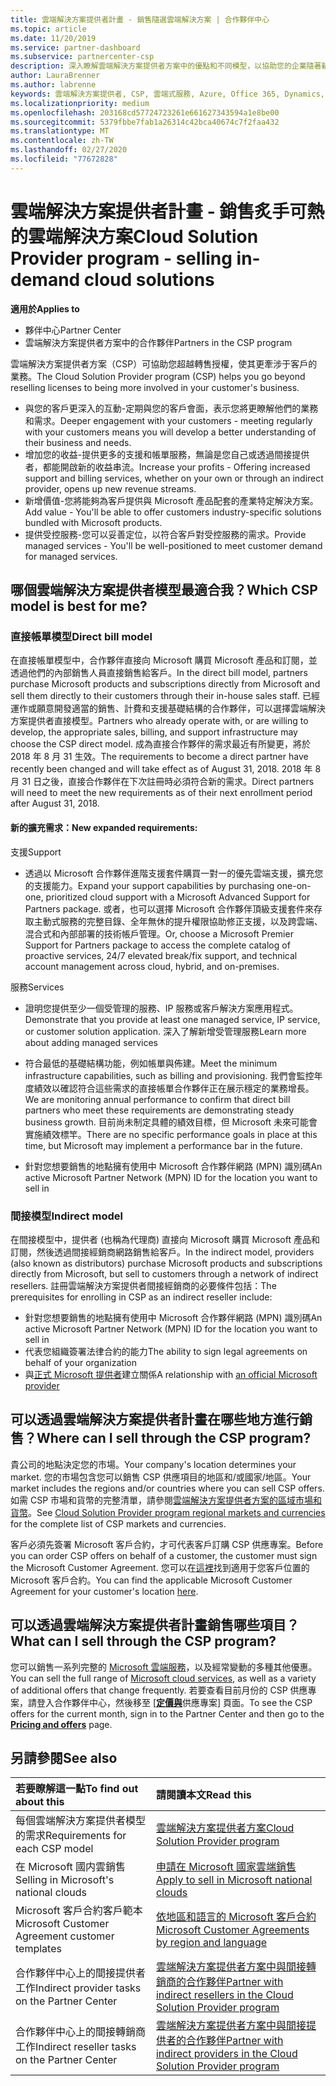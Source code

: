 ```yaml
---
title: 雲端解決方案提供者計畫 - 銷售隨選雲端解決方案 | 合作夥伴中心
ms.topic: article
ms.date: 11/20/2019
ms.service: partner-dashboard
ms.subservice: partnercenter-csp
description: 深入瞭解雲端解決方案提供者方案中的優點和不同模型，以協助您的企業隨著新客戶和新的專長成長。
author: LauraBrenner
ms.author: labrenne
keywords: 雲端解決方案提供者, CSP, 雲端式服務, Azure, Office 365, Dynamics, 雲端解決方案提供者合作夥伴, 過雲端解決方案提供者銷售, 直接合作夥伴, 間接雲端解決方案提供者合作夥伴, 間接雲端解決方案提供者經銷商, 直接雲端解決方案提供者, 間接雲端解決方案提供者, 直接模型, 間接模型, 間接經銷商, 間接提供者, 提供者, 散發者, 雲端解決方案提供者計畫
ms.localizationpriority: medium
ms.openlocfilehash: 203168cd57724723261e661627343594a1e8be00
ms.sourcegitcommit: 5379fbbe7fab1a26314c42bca40674c7f2faa432
ms.translationtype: MT
ms.contentlocale: zh-TW
ms.lasthandoff: 02/27/2020
ms.locfileid: "77672828"
---
```

# <a name="cloud-solution-provider-program---selling-in-demand-cloud-solutions"></a><span data-ttu-id="db3e8-104">雲端解決方案提供者計畫 - 銷售炙手可熱的雲端解決方案</span><span class="sxs-lookup"><span data-stu-id="db3e8-104">Cloud Solution Provider program - selling in-demand cloud solutions</span></span> 

<span data-ttu-id="db3e8-105">**適用於**</span><span class="sxs-lookup"><span data-stu-id="db3e8-105">**Applies to**</span></span>

- <span data-ttu-id="db3e8-106">夥伴中心</span><span class="sxs-lookup"><span data-stu-id="db3e8-106">Partner Center</span></span>
- <span data-ttu-id="db3e8-107">雲端解決方案提供者方案中的合作夥伴</span><span class="sxs-lookup"><span data-stu-id="db3e8-107">Partners in the CSP program</span></span>

<span data-ttu-id="db3e8-108">雲端解決方案提供者方案（CSP）可協助您超越轉售授權，使其更牽涉于客戶的業務。</span><span class="sxs-lookup"><span data-stu-id="db3e8-108">The Cloud Solution Provider program (CSP) helps you go beyond reselling licenses to being more involved in your customer's business.</span></span>
 
- <span data-ttu-id="db3e8-109">與您的客戶更深入的互動-定期與您的客戶會面，表示您將更瞭解他們的業務和需求。</span><span class="sxs-lookup"><span data-stu-id="db3e8-109">Deeper engagement with your customers - meeting regularly with your customers means you will develop a better understanding of their business and needs.</span></span>
- <span data-ttu-id="db3e8-110">增加您的收益-提供更多的支援和帳單服務，無論是您自己或透過間接提供者，都能開啟新的收益串流。</span><span class="sxs-lookup"><span data-stu-id="db3e8-110">Increase your profits - Offering increased support and billing services, whether on your own or through an indirect provider, opens up new revenue streams.</span></span>  
- <span data-ttu-id="db3e8-111">新增價值-您將能夠為客戶提供與 Microsoft 產品配套的產業特定解決方案。</span><span class="sxs-lookup"><span data-stu-id="db3e8-111">Add value - You'll be able to offer customers industry-specific solutions bundled with Microsoft products.</span></span>
- <span data-ttu-id="db3e8-112">提供受控服務-您可以妥善定位，以符合客戶對受控服務的需求。</span><span class="sxs-lookup"><span data-stu-id="db3e8-112">Provide managed services - You'll be well-positioned to meet customer demand for managed services.</span></span> 

## <a name="which-csp-model-is-best-for-me"></a><span data-ttu-id="db3e8-113">哪個雲端解決方案提供者模型最適合我？</span><span class="sxs-lookup"><span data-stu-id="db3e8-113">Which CSP model is best for me?</span></span>

### <a name="direct-bill-model"></a><span data-ttu-id="db3e8-114">直接帳單模型</span><span class="sxs-lookup"><span data-stu-id="db3e8-114">Direct bill model</span></span>

 <span data-ttu-id="db3e8-115">在直接帳單模型中，合作夥伴直接向 Microsoft 購買 Microsoft 產品和訂閱，並透過他們的內部銷售人員直接銷售給客戶。</span><span class="sxs-lookup"><span data-stu-id="db3e8-115">In the direct bill model, partners purchase Microsoft products and subscriptions directly from Microsoft and sell them directly to their customers through their in-house sales staff.</span></span> <span data-ttu-id="db3e8-116">已經運作或願意開發適當的銷售、計費和支援基礎結構的合作夥伴，可以選擇雲端解決方案提供者直接模型。</span><span class="sxs-lookup"><span data-stu-id="db3e8-116">Partners who already operate with, or are willing to develop, the appropriate sales, billing, and support infrastructure may choose the CSP direct model.</span></span> <span data-ttu-id="db3e8-117">成為直接合作夥伴的需求最近有所變更，將於 2018 年 8 月 31 生效。</span><span class="sxs-lookup"><span data-stu-id="db3e8-117">The requirements to become a direct partner have recently been changed and will take effect as of August 31, 2018.</span></span> <span data-ttu-id="db3e8-118">2018 年 8 月 31 日之後，直接合作夥伴在下次註冊時必須符合新的需求。</span><span class="sxs-lookup"><span data-stu-id="db3e8-118">Direct partners will need to meet the new requirements as of their next enrollment period after August 31, 2018.</span></span>


#### <a name="new-expanded-requirements"></a><span data-ttu-id="db3e8-119">新的擴充需求：</span><span class="sxs-lookup"><span data-stu-id="db3e8-119">New expanded requirements:</span></span>

<span data-ttu-id="db3e8-120">支援</span><span class="sxs-lookup"><span data-stu-id="db3e8-120">Support</span></span>
- <span data-ttu-id="db3e8-121">透過以 Microsoft 合作夥伴進階支援套件購買一對一的優先雲端支援，擴充您的支援能力。</span><span class="sxs-lookup"><span data-stu-id="db3e8-121">Expand your support capabilities by purchasing one-on-one, prioritized cloud support with a Microsoft Advanced Support for Partners package.</span></span> <span data-ttu-id="db3e8-122">或者，也可以選擇 Microsoft 合作夥伴頂級支援套件來存取主動式服務的完整目錄、全年無休的提升權限協助修正支援，以及跨雲端、混合式和內部部署的技術帳戶管理。</span><span class="sxs-lookup"><span data-stu-id="db3e8-122">Or, choose a Microsoft Premier Support for Partners package to access the complete catalog of proactive services, 24/7 elevated break/fix support, and technical account management across cloud, hybrid, and on-premises.</span></span> 

<span data-ttu-id="db3e8-123">服務</span><span class="sxs-lookup"><span data-stu-id="db3e8-123">Services</span></span>

- <span data-ttu-id="db3e8-124">證明您提供至少一個受管理的服務、IP 服務或客戶解決方案應用程式。</span><span class="sxs-lookup"><span data-stu-id="db3e8-124">Demonstrate that you provide at least one managed service, IP service, or customer solution application.</span></span> <span data-ttu-id="db3e8-125">深入了解新增受管理服務</span><span class="sxs-lookup"><span data-stu-id="db3e8-125">Learn more about adding managed services</span></span>

- <span data-ttu-id="db3e8-126">符合最低的基礎結構功能，例如帳單與佈建。</span><span class="sxs-lookup"><span data-stu-id="db3e8-126">Meet the minimum infrastructure capabilities, such as billing and provisioning.</span></span>
<span data-ttu-id="db3e8-127">我們會監控年度績效以確認符合這些需求的直接帳單合作夥伴正在展示穩定的業務增長。</span><span class="sxs-lookup"><span data-stu-id="db3e8-127">We are monitoring annual performance to confirm that direct bill partners who meet these requirements are demonstrating steady business growth.</span></span> <span data-ttu-id="db3e8-128">目前尚未制定具體的績效目標，但 Microsoft 未來可能會實施績效標竿。</span><span class="sxs-lookup"><span data-stu-id="db3e8-128">There are no specific performance goals in place at this time, but Microsoft may implement a performance bar in the future.</span></span> 

- <span data-ttu-id="db3e8-129">針對您想要銷售的地點擁有使用中 Microsoft 合作夥伴網路 (MPN) 識別碼</span><span class="sxs-lookup"><span data-stu-id="db3e8-129">An active Microsoft Partner Network (MPN) ID for the location you want to sell in</span></span>


### <a name="indirect-model"></a><span data-ttu-id="db3e8-130">間接模型</span><span class="sxs-lookup"><span data-stu-id="db3e8-130">Indirect model</span></span>

<span data-ttu-id="db3e8-131">在間接模型中，提供者 (也稱為代理商) 直接向 Microsoft 購買 Microsoft 產品和訂閱，然後透過間接經銷商網路銷售給客戶。</span><span class="sxs-lookup"><span data-stu-id="db3e8-131">In the indirect model, providers (also known as distributors) purchase Microsoft products and subscriptions directly from Microsoft, but sell to customers through a network of indirect resellers.</span></span> <span data-ttu-id="db3e8-132">註冊雲端解決方案提供者間接經銷商的必要條件包括：</span><span class="sxs-lookup"><span data-stu-id="db3e8-132">The prerequisites for enrolling in CSP as an indirect reseller include:</span></span>

- <span data-ttu-id="db3e8-133">針對您想要銷售的地點擁有使用中 Microsoft 合作夥伴網路 (MPN) 識別碼</span><span class="sxs-lookup"><span data-stu-id="db3e8-133">An active Microsoft Partner Network (MPN) ID for the location you want to sell in</span></span>
- <span data-ttu-id="db3e8-134">代表您組織簽署法律合約的能力</span><span class="sxs-lookup"><span data-stu-id="db3e8-134">The ability to sign legal agreements on behalf of your organization</span></span>
- <span data-ttu-id="db3e8-135">與[正式 Microsoft 提供者](https://partnercenter.microsoft.com/partner/find-a-provider)建立關係</span><span class="sxs-lookup"><span data-stu-id="db3e8-135">A relationship with [an official Microsoft provider](https://partnercenter.microsoft.com/partner/find-a-provider)</span></span>


## <a name="where-can-i-sell-through-the-csp-program"></a><span data-ttu-id="db3e8-136">可以透過雲端解決方案提供者計畫在哪些地方進行銷售？</span><span class="sxs-lookup"><span data-stu-id="db3e8-136">Where can I sell through the CSP program?</span></span>

<span data-ttu-id="db3e8-137">貴公司的地點決定您的市場。</span><span class="sxs-lookup"><span data-stu-id="db3e8-137">Your company's location determines your market.</span></span> <span data-ttu-id="db3e8-138">您的市場包含您可以銷售 CSP 供應項目的地區和/或國家/地區。</span><span class="sxs-lookup"><span data-stu-id="db3e8-138">Your market includes the regions and/or countries where you can sell CSP offers.</span></span> <span data-ttu-id="db3e8-139">如需 CSP 市場和貨幣的完整清單，請參閱[雲端解決方案提供者方案的區域市場和貨幣](regional-authorization-overview.md)。</span><span class="sxs-lookup"><span data-stu-id="db3e8-139">See [Cloud Solution Provider program regional markets and currencies](regional-authorization-overview.md) for the complete list of CSP markets and currencies.</span></span>

<span data-ttu-id="db3e8-140">客戶必須先簽署 Microsoft 客戶合約，才可代表客戶訂購 CSP 供應專案。</span><span class="sxs-lookup"><span data-stu-id="db3e8-140">Before you can order CSP offers on behalf of a customer, the customer must sign the Microsoft Customer Agreement.</span></span> <span data-ttu-id="db3e8-141">您可以在[這裡](agreements.md)找到適用于您客戶位置的 Microsoft 客戶合約。</span><span class="sxs-lookup"><span data-stu-id="db3e8-141">You can find the applicable Microsoft Customer Agreement for your customer's location [here](agreements.md).</span></span>  

## <a name="what-can-i-sell-through-the-csp-program"></a><span data-ttu-id="db3e8-142">可以透過雲端解決方案提供者計畫銷售哪些項目？</span><span class="sxs-lookup"><span data-stu-id="db3e8-142">What can I sell through the CSP program?</span></span>

<span data-ttu-id="db3e8-143">您可以銷售一系列完整的 [Microsoft 雲端服務](https://partner.microsoft.com/cloud-solution-provider/products-and-services)，以及經常變動的多種其他優惠。</span><span class="sxs-lookup"><span data-stu-id="db3e8-143">You can sell the full range of [Microsoft cloud services](https://partner.microsoft.com/cloud-solution-provider/products-and-services), as well as a variety of additional offers that change frequently.</span></span> <span data-ttu-id="db3e8-144">若要查看目前月份的 CSP 供應專案，請登入合作夥伴中心，然後移至 [[**定價與**](https://partnercenter.microsoft.com/pcv/sales)供應專案] 頁面。</span><span class="sxs-lookup"><span data-stu-id="db3e8-144">To see the CSP offers for the current month, sign in to the Partner Center and then go to the [**Pricing and offers**](https://partnercenter.microsoft.com/pcv/sales) page.</span></span>

## <a name="see-also"></a><span data-ttu-id="db3e8-145">另請參閱</span><span class="sxs-lookup"><span data-stu-id="db3e8-145">See also</span></span> 


|<span data-ttu-id="db3e8-146">**若要瞭解這一點**</span><span class="sxs-lookup"><span data-stu-id="db3e8-146">**To find out about this**</span></span>   |<span data-ttu-id="db3e8-147">**請閱讀本文**</span><span class="sxs-lookup"><span data-stu-id="db3e8-147">**Read this**</span></span>   |
|:---------------------------|:--------------------|
|<span data-ttu-id="db3e8-148">每個雲端解決方案提供者模型的需求</span><span class="sxs-lookup"><span data-stu-id="db3e8-148">Requirements for each CSP model</span></span>   | [<span data-ttu-id="db3e8-149">雲端解決方案提供者方案</span><span class="sxs-lookup"><span data-stu-id="db3e8-149">Cloud Solution Provider program</span></span>](https://partnercenter.microsoft.com/partner/cloud-solution-provider)|
|<span data-ttu-id="db3e8-150">在 Microsoft 國内雲銷售</span><span class="sxs-lookup"><span data-stu-id="db3e8-150">Selling in Microsoft's national clouds</span></span>   | [<span data-ttu-id="db3e8-151">申請在 Microsoft 國家雲端銷售</span><span class="sxs-lookup"><span data-stu-id="db3e8-151">Apply to sell in Microsoft national clouds</span></span>](csp-national-clouds-overview.md)|
|<span data-ttu-id="db3e8-152">Microsoft 客戶合約客戶範本</span><span class="sxs-lookup"><span data-stu-id="db3e8-152">Microsoft Customer Agreement customer templates</span></span>   |[<span data-ttu-id="db3e8-153">依地區和語言的 Microsoft 客戶合約</span><span class="sxs-lookup"><span data-stu-id="db3e8-153">Microsoft Customer Agreements by region and language</span></span>](agreements.md)|
|<span data-ttu-id="db3e8-154">合作夥伴中心上的間接提供者工作</span><span class="sxs-lookup"><span data-stu-id="db3e8-154">Indirect provider tasks on the Partner Center</span></span>  |[<span data-ttu-id="db3e8-155">雲端解決方案提供者方案中與間接轉銷商的合作夥伴</span><span class="sxs-lookup"><span data-stu-id="db3e8-155">Partner with indirect resellers in the Cloud Solution Provider program</span></span>](indirect-provider-tasks-in-partner-center.md)|
|<span data-ttu-id="db3e8-156">合作夥伴中心上的間接轉銷商工作</span><span class="sxs-lookup"><span data-stu-id="db3e8-156">Indirect reseller tasks on the Partner Center</span></span>   |[<span data-ttu-id="db3e8-157">雲端解決方案提供者方案中與間接提供者的合作夥伴</span><span class="sxs-lookup"><span data-stu-id="db3e8-157">Partner with indirect providers in the Cloud Solution Provider program</span></span>](indirect-reseller-tasks-in-partner-center.md)|
